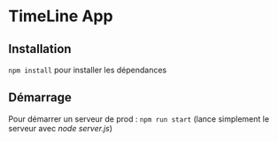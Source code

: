 # TimeLine App

## Installation

`npm install` pour installer les dépendances

## Démarrage

Pour démarrer un serveur de prod : `npm run start` (lance simplement le serveur avec *node server.js*)
